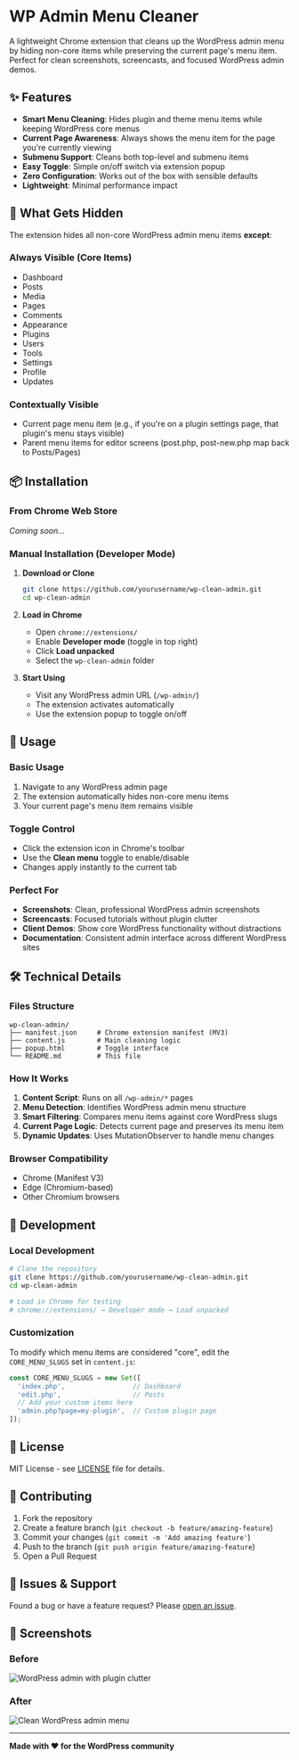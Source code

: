 # WP Admin Menu Cleaner

A lightweight Chrome extension that cleans up the WordPress admin menu by hiding non-core items while preserving the current page's menu item. Perfect for clean screenshots, screencasts, and focused WordPress admin demos.

## ✨ Features

- **Smart Menu Cleaning**: Hides plugin and theme menu items while keeping WordPress core menus
- **Current Page Awareness**: Always shows the menu item for the page you're currently viewing
- **Submenu Support**: Cleans both top-level and submenu items
- **Easy Toggle**: Simple on/off switch via extension popup
- **Zero Configuration**: Works out of the box with sensible defaults
- **Lightweight**: Minimal performance impact

## 🎯 What Gets Hidden

The extension hides all non-core WordPress admin menu items **except**:

### Always Visible (Core Items)
- Dashboard
- Posts  
- Media
- Pages
- Comments
- Appearance
- Plugins
- Users
- Tools
- Settings
- Profile
- Updates

### Contextually Visible
- Current page menu item (e.g., if you're on a plugin settings page, that plugin's menu stays visible)
- Parent menu items for editor screens (post.php, post-new.php map back to Posts/Pages)

## 📦 Installation

### From Chrome Web Store
*Coming soon...*

### Manual Installation (Developer Mode)

1. **Download or Clone**
   ```bash
   git clone https://github.com/yourusername/wp-clean-admin.git
   cd wp-clean-admin
   ```

2. **Load in Chrome**
   - Open `chrome://extensions/`
   - Enable **Developer mode** (toggle in top right)
   - Click **Load unpacked**
   - Select the `wp-clean-admin` folder

3. **Start Using**
   - Visit any WordPress admin URL (`/wp-admin/`)
   - The extension activates automatically
   - Use the extension popup to toggle on/off

## 🚀 Usage

### Basic Usage
1. Navigate to any WordPress admin page
2. The extension automatically hides non-core menu items
3. Your current page's menu item remains visible

### Toggle Control
- Click the extension icon in Chrome's toolbar
- Use the **Clean menu** toggle to enable/disable
- Changes apply instantly to the current tab

### Perfect For
- **Screenshots**: Clean, professional WordPress admin screenshots
- **Screencasts**: Focused tutorials without plugin clutter
- **Client Demos**: Show core WordPress functionality without distractions
- **Documentation**: Consistent admin interface across different WordPress sites

## 🛠️ Technical Details

### Files Structure
```
wp-clean-admin/
├── manifest.json     # Chrome extension manifest (MV3)
├── content.js        # Main cleaning logic
├── popup.html        # Toggle interface
└── README.md         # This file
```

### How It Works
1. **Content Script**: Runs on all `/wp-admin/*` pages
2. **Menu Detection**: Identifies WordPress admin menu structure
3. **Smart Filtering**: Compares menu items against core WordPress slugs
4. **Current Page Logic**: Detects current page and preserves its menu item
5. **Dynamic Updates**: Uses MutationObserver to handle menu changes

### Browser Compatibility
- Chrome (Manifest V3)
- Edge (Chromium-based)
- Other Chromium browsers

## 🔧 Development

### Local Development
```bash
# Clone the repository
git clone https://github.com/yourusername/wp-clean-admin.git
cd wp-clean-admin

# Load in Chrome for testing
# chrome://extensions/ → Developer mode → Load unpacked
```

### Customization
To modify which menu items are considered "core", edit the `CORE_MENU_SLUGS` set in `content.js`:

```javascript
const CORE_MENU_SLUGS = new Set([
  'index.php',                 // Dashboard
  'edit.php',                  // Posts
  // Add your custom items here
  'admin.php?page=my-plugin',  // Custom plugin page
]);
```

## 📝 License

MIT License - see [LICENSE](LICENSE) file for details.

## 🤝 Contributing

1. Fork the repository
2. Create a feature branch (`git checkout -b feature/amazing-feature`)
3. Commit your changes (`git commit -m 'Add amazing feature'`)
4. Push to the branch (`git push origin feature/amazing-feature`)
5. Open a Pull Request

## 🐛 Issues & Support

Found a bug or have a feature request? Please [open an issue](https://github.com/yourusername/wp-clean-admin/issues).

## 📸 Screenshots

### Before
![WordPress admin with plugin clutter](screenshots/before.png)

### After  
![Clean WordPress admin menu](screenshots/after.png)

---

**Made with ❤️ for the WordPress community**